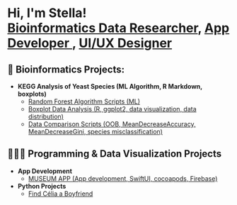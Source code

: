 <h1>Hi, I'm Stella! <br/><a href="https://www.lablabella.com">Bioinformatics Data Researcher</a>, <a href="https://github.com/stellalo/Museum2022/tree/main"> App Developer </a>, <a href="https://stella-lo.webflow.io">UI/UX Designer</a></h1>

<h2>🧬 Bioinformatics Projects:</h2>

- <b>KEGG Analysis of Yeast Species (ML Algorithm, R Markdown, boxplots) </b>
  - [Random Forest Algorithm Scripts (ML)](https://github.com/stellalo/random_forest_kegg)
  - [Boxplot Data Analysis (R, ggplot2, data visualization, data distribution)](https://github.com/stellalo/boxplots)
  - [Data Comparison Scripts (OOB, MeanDecreaseAccuracy, MeanDecreaseGini, species misclassification)](https://github.com/stellalo/kegg_data_comparison)

<h2>👩🏻‍💻 Programming & Data Visualization Projects </h2>

- <b>App Development</b>
  - [MUSEUM APP (App development, SwiftUI, cocoapods, Firebase)](https://github.com/stellalo/Museum2022/tree/main)
- <b>Python Projects</b>
  - [Find Célia a Boyfriend](https://github.com/stellalo/find_celia_a_boyfriend)


<!--
**stellalo/stellalo** is a ✨ _special_ ✨ repository because its `README.md` (this file) appears on your GitHub profile.

Here are some ideas to get you started:

- 🔭 I’m currently working on ...
- 🌱 I’m currently learning ...
- 👯 I’m looking to collaborate on ...
- 🤔 I’m looking for help with ...
- 💬 Ask me about ...
- 📫 How to reach me: ...
- 😄 Pronouns: ...
- ⚡ Fun fact: ...
-->
